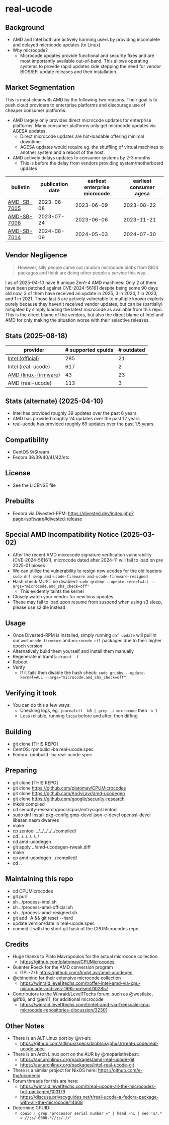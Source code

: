 real-ucode
==========

Background
----------
- AMD and Intel both are actively harming users by providing incomplete and delayed microcode updates (to Linux)
- Why microcode?
  - Microcode updates provide functional and security fixes and are most importantly available out-of-band. This allows operating systems to provide rapid updates side stepping the need for vendor BIOS/EFI update releases and their installation.

Market Segmentation
-------------------
This is most clear with AMD by the following two reasons. Their goal is to push cloud providers to enterprise platforms and discourage use of cheaper consumer platforms.

- AMD largely only provides direct microcode updates for enterprise platforms. Many consumer platforms only get microcode updates via AGESA updates.
  - Direct microcode updates are hot-loadable offering minimal downtime.
  - AGESA updates would require eg. the shuffling of virtual machines to another system and a reboot of the host.
- AMD actively delays updates to consumer systems by 2-3 months
  - This is before the delay from vendors providing system/motherboard updates

| bulletin | publication date | earliest enterprise microcode | earliest consumer agesa |
| -------- | ---------------- | ---------------------------- | ----------------------- |
| [AMD-SB-7005](https://www.amd.com/en/resources/product-security/bulletin/amd-sb-7005.html) | 2023-08-08 | 2023-06-09 | 2023-08-22 |
| [AMD-SB-7008](https://www.amd.com/en/resources/product-security/bulletin/amd-sb-7008.html) | 2023-07-24 | 2023-06-06 | 2023-11-21 |
| [AMD-SB-7014](https://www.amd.com/en/resources/product-security/bulletin/amd-sb-7014.html) | 2024-08-09 | 2024-05-03 | 2024-07-30 |

Vendor Negligence
-----------------
> However, silly people carve out random microcode blobs from BIOS packages and think are doing other people a service this way...

I as of 2025-04-10 have 8 unique Zen1-4 AMD machines: Only 2 of them have been patched against CVE-2024-56161 despite being some 90 days old now, 3 of them have received an update in 2025, 3 in 2024, 1 in 2023, and 1 in 2021. Those last 5 are actively vulnerable to multiple known exploits purely because they haven't received vendor updates, but can be (partially) mitigated by simply loading the latest microcode as available from this repo. This is the direct blame of the vendors, but also the direct blame of Intel and AMD for only making the situation worse with their selective releases.

Stats (2025-08-18)
------------------
| provider | # supported cpuids | # outdated |
| -------- | ------------------ | ---------- |
| [Intel (official)](https://github.com/intel/Intel-Linux-Processor-Microcode-Data-Files/) | 285 | 21 |
| Intel (real-ucode) | 617 | 2 |
| [AMD (linux-firmware)](https://git.kernel.org/pub/scm/linux/kernel/git/firmware/linux-firmware.git/tree/amd-ucode) | 43 | 23 |
| AMD (real-ucode) | 113 | 3 |

Stats (alternate) (2025-04-10)
------------------------------
- Intel has provided roughly 39 updates over the past 6 years.
- AMD has provided roughly 24 updates over the past 12 years.
- real-ucode has provided roughly 69 updates over the past 1.5 years.

Compatibility
-------------
- CentOS 9/Stream
- Fedora 38/39/40/41/42/etc.

License
-------
- See the LICENSE file

Prebuilts
---------
- Fedora via Divested-RPM: https://divested.dev/index.php?page=software#divested-release

Special AMD Incompatibility Notice (2025-03-02)
-----------------------------------------------
- After the recent AMD microcode signature verification vulnerability (CVE-2024-56161), microcode dated after 2024-11 will fail to load on pre 2025-01 bioses
- We can utilize the vulnerability to resign new ucodes for the old loaders: `sudo dnf swap amd-ucode-firmware amd-ucode-firmware-resigned`
- Hash check MUST be disabled: `sudo grubby --update-kernel=ALL --args="microcode.amd_sha_check=off"`
   - This evidently taints the kernel
- Closely watch your vendor for new bios updates
- These may fail to load upon resume from suspend when using s3 sleep, please use s2idle instead

Usage
-----
- Once Divested-RPM is installed, simply running `dnf update` will pull in our `amd-ucode-firmware` and `microcode_ctl` packages due to their higher epoch version
- Alternatively build them yourself and install them manually
- Regenerate initramfs: `dracut -f`
- Reboot
- Verify
   - If it fails then disable the hash check: `sudo grubby --update-kernel=ALL --args="microcode.amd_sha_check=off"`

Verifying it took
-----------------
- You can do this a few ways:
  - Checking logs, eg. `journalctl -b0 | grep -i microcode` then `-b-1`
  - Less reliable, running `lscpu` before and after, then diffing

Building
--------
- git clone [THIS REPO]
- CentOS: rpmbuild -ba real-ucode.spec
- Fedora: rpmbuild -ba real-ucode.spec

Preparing
---------
- git clone [THIS REPO]
- git clone https://github.com/platomav/CPUMicrocodes
- git clone https://github.com/AndyLavr/amd-ucodegen
- git clone https://github.com/google/security-research
- mkdir compiled
- cd security-research/pocs/cpus/entrysign/zentool
- sudo dnf install pkg-config gmp-devel json-c-devel openssl-devel libasan nasm dwarves
- make
- cp zentool ../../../../../compiled/
- cd ../../../../../
- cd amd-ucodegen
- git apply ../amd-ucodegen-tweak.diff
- make
- cp amd-ucodegen ../compiled/
- cd ..

Maintaining this repo
---------------------
- cd CPUMicrocodes
- git pull
- sh ../process-intel.sh
- sh ../process-amd-official.sh
- sh ../process-amd-resigned.sh
- git add -A && git reset --hard
- update version/date in real-ucode.spec
- commit it with the short git hash of the CPUMicrocodes repo

Credits
-------
- Huge thanks to Plato Mavropoulos for the actual microcode collection
	- https://github.com/platomav/CPUMicrocodes
- Guenter Roeck for the AMD conversion program
	- GPL-2.0: https://github.com/AndyLavr/amd-ucodegen
- @chinobino for their extensive microcode collection
	- https://winraid.level1techs.com/t/offer-intel-amd-via-cpu-microcode-archives-1995-present/102857
- Contributors to the Winraid/Level1Techs forum, such as @westlake, @lfb6, and @jen11, for additional microcode
	- https://winraid.level1techs.com/t/intel-amd-via-freescale-cpu-microcode-repositories-discussion/32301

Other Notes
-----------
- There is an ALT Linux port by @vt-alt:
  - https://github.com/altlinux/specs/blob/sisyphus/r/real-ucode/real-ucode.spec
- There is an Arch Linux port on the AUR by @moparisthebest:
  - https://aur.archlinux.org/packages/amd-real-ucode-git
  - https://aur.archlinux.org/packages/intel-real-ucode-git
- There is a similar project for NixOS here: https://github.com/e-tho/ucodenix
- Forum threads for this are here:
  - https://winraid.level1techs.com/t/real-ucode-all-the-microcodes-but-packaged/103179
  - https://discuss.privacyguides.net/t/real-ucode-a-fedora-package-with-all-the-microcode/14608
- Determine CPUID:
  - `cpuid | grep "processor serial number =" | head -n1 | sed 's/.* = //;s/-0000.*//;s/-//'`
